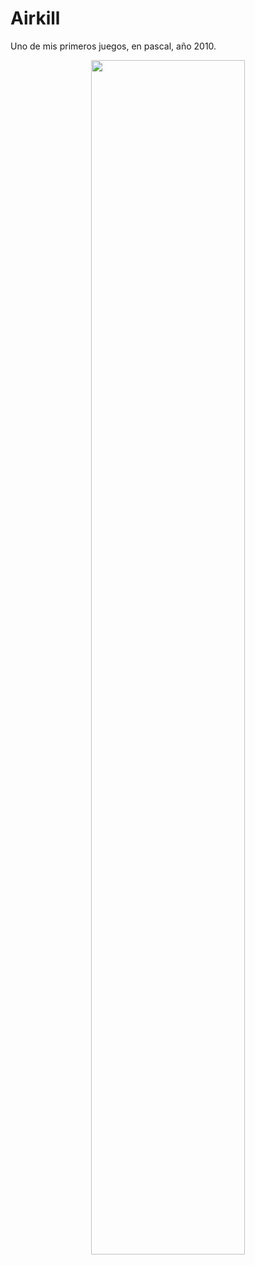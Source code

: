 # Airkill

Uno de mis primeros juegos, en pascal, año 2010.

<div align="center"><img src="https://res.ppizarror.com/images/airkill/airkill.png" width="70%" /></a>